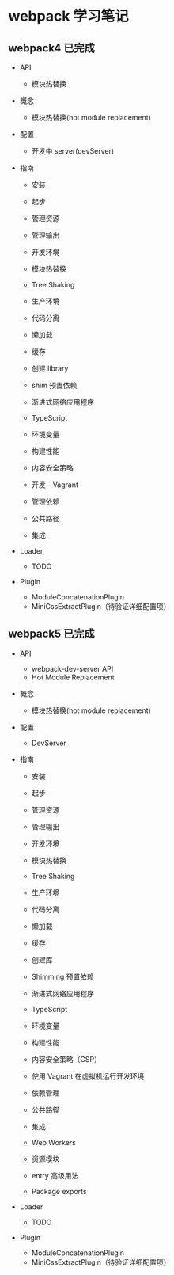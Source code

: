 # webpack 学习笔记

## webpack4 已完成

- API
  - 模块热替换
- 概念
  - 模块热替换(hot module replacement)
- 配置
  - 开发中 server(devServer)
- 指南

  - 安装
  - 起步
  - 管理资源
  - 管理输出
  - 开发环境
  - 模块热替换
  - Tree Shaking
  - 生产环境
  - 代码分离
  - 懒加载
  - 缓存

  - 创建 library
  - shim 预置依赖
  - 渐进式网络应用程序
  - TypeScript
  - 环境变量
  - 构建性能
  - 内容安全策略
  - 开发 - Vagrant
  - 管理依赖
  - 公共路径
  - 集成

- Loader
  - TODO
- Plugin
  - ModuleConcatenationPlugin
  - MiniCssExtractPlugin（待验证详细配置项）

## webpack5 已完成

- API
  - webpack-dev-server API
  - Hot Module Replacement
- 概念
  - 模块热替换(hot module replacement)
- 配置
  - DevServer
- 指南

  - 安装
  - 起步
  - 管理资源
  - 管理输出
  - 开发环境
  - 模块热替换
  - Tree Shaking
  - 生产环境
  - 代码分离
  - 懒加载
  - 缓存

  - 创建库
  - Shimming 预置依赖
  - 渐进式网络应用程序
  - TypeScript
  - 环境变量
  - 构建性能
  - 内容安全策略（CSP）
  - 使用 Vagrant 在虚拟机运行开发环境
  - 依赖管理
  - 公共路径
  - 集成
  - Web Workers
  - 资源模块
  - entry 高级用法
  - Package exports

- Loader
  - TODO
- Plugin
  - ModuleConcatenationPlugin
  - MiniCssExtractPlugin（待验证详细配置项）
